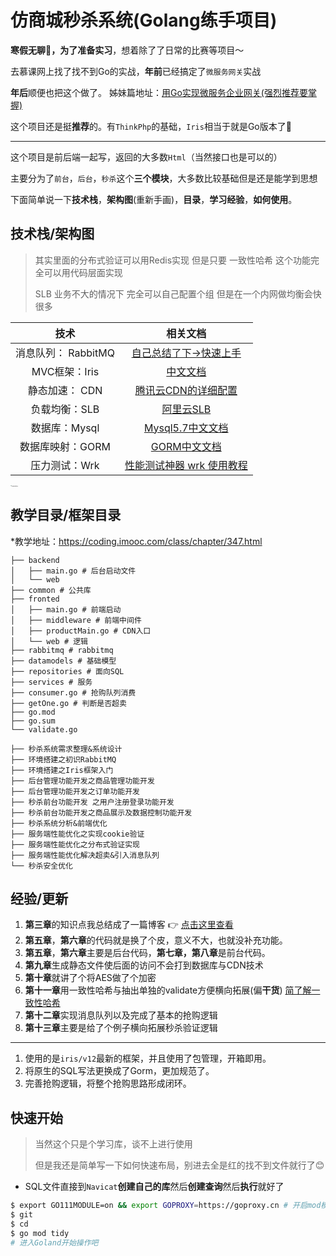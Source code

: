 # 仿商城秒杀系统(Golang练手项目)

**寒假无聊🥱，为了准备实习**，想着除了了日常的比赛等项目～

去慕课网上找了找不到Go的实战，**年前**已经搞定了`微服务网关`实战

**年后**顺便也把这个做了。 姊妹篇地址：[用Go实现微服务企业网关(强烈推荐要掌握)]()

这个项目还是挺**推荐**的。有`ThinkPhp`的基础，`Iris`相当于就是Go版本了🚀

---

这个项目是前后端一起写，返回的大多数`Html`（当然接口也是可以的）

主要分为了`前台`，`后台`，`秒杀`这个**三个模块**，大多数比较基础但是还是能学到思想

下面简单说一下**技术栈**，**架构图**(重新手画)，**目录**，**学习经验**，**如何使用**。

##  技术栈/架构图

> 其实里面的分布式验证可以用Redis实现 但是只要 一致性哈希 这个功能完全可以用代码层面实现
>
> SLB 业务不大的情况下 完全可以自己配置个组 但是在一个内网做均衡会快很多

|        技术         |                           相关文档                           |
| :-----------------: | :----------------------------------------------------------: |
| 消息队列： RabbitMQ | [自己总结了下->快速上手](https://blog.csdn.net/weixin_51485807/article/details/122761910) |
|    MVC框架：Iris    |          [中文文档](https://www.topgoer.com/Iris/)           |
|   静态加速： CDN    | [腾讯云CDN的详细配置](https://cloud.tencent.com/developer/article/1462593?from=15425) |
|    负载均衡：SLB    |       [阿里云SLB](https://www.aliyun.com/product/slb)        |
|    数据库：Mysql    | [Mysql5.7中文文档](https://www.docs4dev.com/docs/zh/mysql/5.7/reference/) |
|  数据库映射：GORM   |    [GORM中文文档](https://gorm.io/zh_CN/docs/index.html)     |
|    压力测试：Wrk    | [性能测试神器 wrk 使用教程](https://segmentfault.com/a/1190000023212126) |

<img src="https://dailypic.hengyimonster.top/typora/Go%E7%A7%92%E6%9D%80%E9%80%BB%E8%BE%91%E6%9E%B6%E6%9E%84.png" alt="Go秒杀逻辑架构" style="zoom:10%;" />

##  教学目录/框架目录

*教学地址：https://coding.imooc.com/class/chapter/347.html

```
├── backend
│   ├── main.go # 后台启动文件
│   └── web
├── common # 公共库
├── fronted
│   ├── main.go # 前端启动
│   ├── middleware # 前端中间件
│   ├── productMain.go # CDN入口
│   └── web # 逻辑
├── rabbitmq # rabbitmq
├── datamodels # 基础模型
├── repositories # 面向SQL
├── services # 服务
├── consumer.go # 抢购队列消费
├── getOne.go # 判断是否超卖
├── go.mod
├── go.sum
└── validate.go
```

```
├── 秒杀系统需求整理&系统设计
├── 环境搭建之初识RabbitMQ
├── 环境搭建之Iris框架入门
├── 后台管理功能开发之商品管理功能开发
├── 后台管理功能开发之订单功能开发
├── 秒杀前台功能开发 之用户注册登录功能开发
├── 秒杀前台功能开发之商品展示及数据控制功能开发
├── 秒杀系统分析&前端优化
├── 服务端性能优化之实现cookie验证
├── 服务端性能优化之分布式验证实现
├── 服务端性能优化解决超卖&引入消息队列
└── 秒杀安全优化
```

## 经验/更新

1. **第三章**的知识点我总结成了一篇博客 👉 [点击这里查看](https://blog.csdn.net/weixin_51485807/article/details/122761910)
2. **第五章**，**第六章**的代码就是换了个皮，意义不大，也就没补充功能。
3. **第五章**，**第六章**主要是后台代码，**第七章，第八章**是前台代码。
4. **第九章**生成静态文件使后面的访问不会打到数据库与CDN技术
5. **第十章**就讲了个将AES做了个加密
6. **第十一章**用一致性哈希与抽出单独的validate方便横向拓展(偏**干货**) [简了解一致性哈希](https://segmentfault.com/a/1190000021199728)
7. **第十二章**实现消息队列以及完成了基本的抢购逻辑
8. **第十三章**主要是给了个例子横向拓展秒杀验证逻辑

---

1. 使用的是`iris/v12`最新的框架，并且使用了包管理，开箱即用。
2. 将原生的SQL写法更换成了Gorm，更加规范了。
3. 完善抢购逻辑，将整个抢购思路形成闭环。

## 快速开始

> 当然这个只是个学习库，谈不上进行使用
>
> 但是我还是简单写一下如何快速布局，别进去全是红的找不到文件就行了😊

- SQL文件直接到`Navicat`**创建自己的库**然后**创建查询**然后**执行**就好了

```bash
$ export GO111MODULE=on && export GOPROXY=https://goproxy.cn # 开启mod模块以及换源
$ git
$ cd 
$ go mod tidy
# 进入Goland开始操作吧
```

